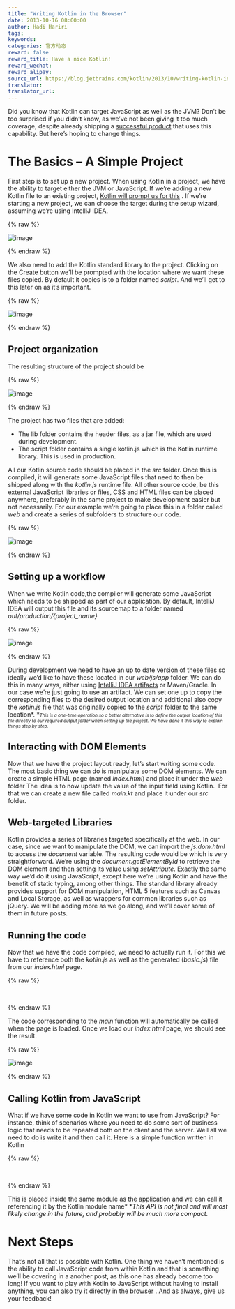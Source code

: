 ```yaml
---
title: "Writing Kotlin in the Browser"
date: 2013-10-16 08:00:00
author: Hadi Hariri
tags:
keywords:
categories: 官方动态
reward: false
reward_title: Have a nice Kotlin!
reward_wechat:
reward_alipay:
source_url: https://blog.jetbrains.com/kotlin/2013/10/writing-kotlin-in-the-browser/
translator:
translator_url:
---
```


Did you know that Kotlin can target JavaScript as well as the JVM? Don’t be too surprised if you didn’t know, as we’ve not been giving it too much coverage, despite already shipping a [successful product](http://blog.jetbrains.com/webide/2012/08/liveedit-plugin-features-in-detail/) that uses this capability. But here’s hoping to change things.<span id="more-1330"></span>
# The Basics – A Simple Project

First step is to set up a new project. When using Kotlin in a project, we have the ability to target either the JVM or JavaScript. If we’re adding a new Kotlin file to an existing project, [Kotlin will prompt us for this](http://blog.jetbrains.com/kotlin/2013/10/how-to-configure-kotlin-in-your-project/) . If we’re starting a new project, we can choose the target during the setup wizard, assuming we’re using IntelliJ IDEA.

{% raw %}
<p><img alt="image" border="0" data-recalc-dims="1" src="https://i0.wp.com/blog.jetbrains.com/kotlin/files/2013/10/image.png?resize=610%2C499&amp;ssl=1" style="padding-top: 0px; padding-left: 0px; padding-right: 0px; border-width: 0px;"/></p>
{% endraw %}

We also need to add the Kotlin standard library to the project. Clicking on the Create button we’ll be prompted with the location where we want these files copied. By default it copies is to a folder named <em>script</em>. And we’ll get to this later on as it’s important.

{% raw %}
<p><img alt="image" border="0" data-recalc-dims="1" src="https://i0.wp.com/blog.jetbrains.com/kotlin/files/2013/10/image1.png?resize=603%2C157&amp;ssl=1" style="padding-top: 0px; padding-left: 0px; padding-right: 0px; border-width: 0px;"/></p>
{% endraw %}

## Project organization

The resulting structure of the project should be

{% raw %}
<p><img alt="image" border="0" data-recalc-dims="1" src="https://i2.wp.com/blog.jetbrains.com/kotlin/files/2013/10/image2.png?resize=350%2C196&amp;ssl=1" style="padding-top: 0px; padding-left: 0px; padding-right: 0px; border-width: 0px;"/></p>
{% endraw %}

The project has two files that are added:

* The lib folder contains the header files, as a jar file, which are used during development.
* The script folder contains a single kotlin.js which is the Kotlin runtime library. This is used in production.

All our Kotlin source code should be placed in the <em>src </em>folder. Once this is compiled, it will generate some JavaScript files that need to then be shipped along with the <em>kotlin.js</em> runtime file.
All other source code, be this external JavaScript libraries or files, CSS and HTML files can be placed anywhere, preferably in the same project to make development easier but not necessarily. For our example we’re going to place this in a folder called <em>web </em>and create a series of subfolders to structure our code.

{% raw %}
<p><img alt="image" border="0" data-recalc-dims="1" src="https://i0.wp.com/blog.jetbrains.com/kotlin/files/2013/10/image3.png?resize=344%2C259&amp;ssl=1" style="padding-top: 0px; padding-left: 0px; padding-right: 0px; border-width: 0px;"/></p>
{% endraw %}

## Setting up a workflow

When we write Kotlin code,the compiler will generate some JavaScript which needs to be shipped as part of our application. By default, IntelliJ IDEA will output this file and its sourcemap to a folder named <em>out/production/{project_name}</em>

{% raw %}
<p><img alt="image" border="0" data-recalc-dims="1" src="https://i2.wp.com/blog.jetbrains.com/kotlin/files/2013/10/image4.png?resize=275%2C154&amp;ssl=1" style="padding-top: 0px; padding-left: 0px; margin: 0px; padding-right: 0px; border-width: 0px;"/></p>
{% endraw %}

During development we need to have an up to date version of these files so ideally we’d like to have these located in our <em>web/js/app </em>folder. We can do this in many ways, either using [IntelliJ IDEA artifacts](http://www.jetbrains.com/idea/webhelp/artifact.html) or Maven/Gradle. In our case we’re just going to use an artifact. We can set one up to copy the corresponding files to the desired output location and additional also copy the <em>kotlin.js</em> file that was originally copied to the <em>script </em>folder to the same location*.
**<em><span style="font-size: x-small;">*This is a one-time operation so a better alternative is to define the output location of this file directly to our required output folder when setting up the project. We have done it this way to explain things step by step. </span></em>**
## Interacting with DOM Elements

Now that we have the project layout ready, let’s start writing some code. The most basic thing we can do is manipulate some DOM elements. We can create a simple HTML page (named <em>index.html</em>) and place it under the <em>web </em>folder
The idea is to now update the value of the input field using Kotlin.  For that we can create a new file called <em>main</em>.<em>kt </em>and place it under our <em>src </em>folder.
## Web-targeted Libraries

Kotlin provides a series of libraries targeted specifically at the web. In our case, since we want to manipulate the DOM, we can import the <em>js.dom.html </em>to access the <em>document</em> variable. The resulting code would be
which is very straightforward. We’re using the <em>document.getElementById </em>to retrieve the DOM element and then setting its value using <em>setAttribute</em>. Exactly the same way we’d do it using JavaScript, except here we’re using Kotlin and have the benefit of static typing, among other things.
The standard library already provides support for DOM manipulation, HTML 5 features such as Canvas and Local Storage, as well as wrappers for common libraries such as jQuery. We will be adding more as we go along, and we’ll cover some of them in future posts.
## Running the code

Now that we have the code compiled, we need to actually run it. For this we have to reference both the <em>kotlin.js </em>as well as the generated (<em>basic.js</em>) file from our <em>index.html</em> page.

{% raw %}
<p> </p>
{% endraw %}

The code corresponding to the <em>main</em> function will automatically be called when the page is loaded.
Once we load our <em>index.html </em>page, we should see the result.

{% raw %}
<p><img alt="image" data-recalc-dims="1" src="https://i1.wp.com/blog.jetbrains.com/kotlin/files/2013/10/image5.png?resize=638%2C283&amp;ssl=1"/></p>
{% endraw %}

## Calling Kotlin from JavaScript

What if we have some code in Kotlin we want to use from JavaScript? For instance, think of scenarios where you need to do some sort of business logic that needs to be repeated both on the client and the server. Well all we need to do is write it and then call it. Here is a simple function written in Kotlin

{% raw %}
<p> </p>
{% endraw %}

This is placed inside the same module as the application and we can call it referencing it by the Kotlin module name*
**<span style="color: #000000;"><em>*This API is not final and will most likely change in the future, and probably will be much more compact.</em></span>**
# Next Steps

That’s not all that is possible with Kotlin. One thing we haven’t mentioned is the ability to call JavaScript code from within Kotlin and that is something we’ll be covering in a another post, as this one has already become too long!
If you want to play with Kotlin to JavaScript without having to install anything, you can also try it directly in the [browser](http://kotlin-demo.jetbrains.com) . And as always, give us your feedback!
